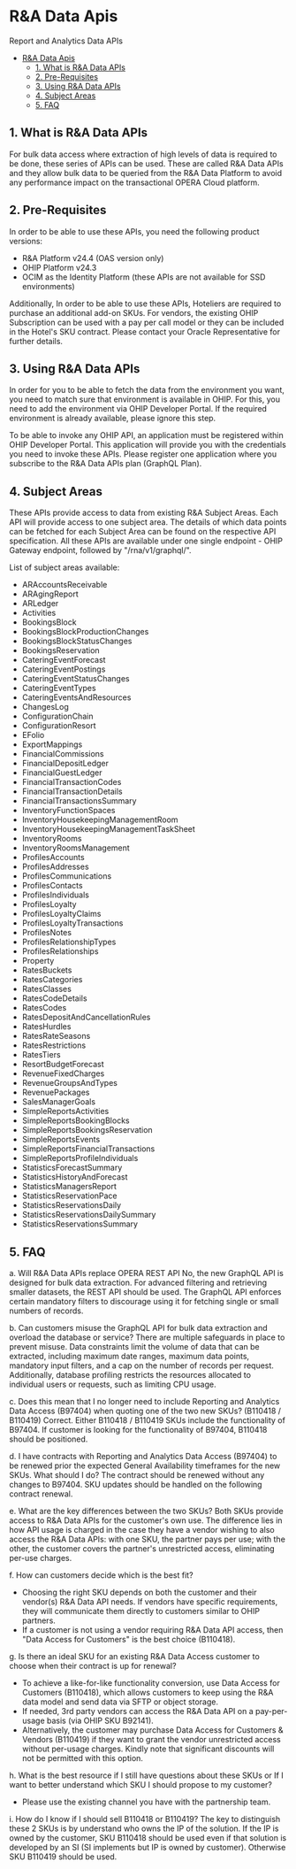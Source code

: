 # R&A Data Apis

Report and Analytics Data APIs

- [R\&A Data Apis](#ra-data-apis)
  - [1. What is R\&A Data APIs](#1-what-is-ra-data-apis)
  - [2. Pre-Requisites](#2-pre-requisites)
  - [3. Using R\&A Data APIs](#3-using-ra-data-apis)
  - [4. Subject Areas](#4-subject-areas)
  - [5. FAQ](#5-faq)

## 1. What is R&A Data APIs

For bulk data access where extraction of high levels of data is required to be done, these series of APIs can be used. These are called R&A Data APIs and they allow bulk data to be queried from the R&A Data Platform to avoid any performance impact on the transactional OPERA Cloud platform.

## 2. Pre-Requisites

In order to be able to use these APIs, you need the following product versions:

* R&A Platform v24.4 (OAS version only)
* OHIP Platform v24.3
* OCIM as the Identity Platform (these APIs are not available for SSD environments)

Additionally, In order to be able to use these APIs, Hoteliers are required to purchase an additional add-on SKUs. For vendors, the existing OHIP Subscription can be used with a pay per call model or they can be included in the Hotel's SKU contract. Please contact your Oracle Representative for further details.

## 3. Using R&A Data APIs

In order for you to be able to fetch the data from the environment you want, you need to match sure that environment is available in OHIP. For this, you need to add the environment via OHIP Developer Portal. If the required environment is already available, please ignore this step.

To be able to invoke any OHIP API, an application must be registered within OHIP Developer Portal. This application will provide you with the credentials you need to invoke these APIs. Please register one application where you subscribe to the R&A Data APIs plan (GraphQL Plan).

## 4. Subject Areas

These APIs provide access to data from existing R&A Subject Areas. Each API will provide access to one subject area. The details of which data points can be fetched for each Subject Area can be found on the respective API specification.  All these APIs are available under one single endpoint - OHIP Gateway endpoint, followed by "/rna/v1/graphql/".

List of subject areas available:

* ARAccountsReceivable
* ARAgingReport
* ARLedger
* Activities
* BookingsBlock
* BookingsBlockProductionChanges
* BookingsBlockStatusChanges
* BookingsReservation
* CateringEventForecast
* CateringEventPostings
* CateringEventStatusChanges
* CateringEventTypes
* CateringEventsAndResources
* ChangesLog
* ConfigurationChain
* ConfigurationResort
* EFolio
* ExportMappings
* FinancialCommissions
* FinancialDepositLedger
* FinancialGuestLedger
* FinancialTransactionCodes
* FinancialTransactionDetails
* FinancialTransactionsSummary
* InventoryFunctionSpaces
* InventoryHousekeepingManagementRoom
* InventoryHousekeepingManagementTaskSheet
* InventoryRooms
* InventoryRoomsManagement
* ProfilesAccounts
* ProfilesAddresses
* ProfilesCommunications
* ProfilesContacts
* ProfilesIndividuals
* ProfilesLoyalty
* ProfilesLoyaltyClaims
* ProfilesLoyaltyTransactions
* ProfilesNotes
* ProfilesRelationshipTypes
* ProfilesRelationships
* Property
* RatesBuckets
* RatesCategories
* RatesClasses
* RatesCodeDetails
* RatesCodes
* RatesDepositAndCancellationRules
* RatesHurdles
* RatesRateSeasons
* RatesRestrictions
* RatesTiers
* ResortBudgetForecast
* RevenueFixedCharges
* RevenueGroupsAndTypes
* RevenuePackages
* SalesManagerGoals
* SimpleReportsActivities
* SimpleReportsBookingBlocks
* SimpleReportsBookingsReservation
* SimpleReportsEvents
* SimpleReportsFinancialTransactions
* SimpleReportsProfileIndividuals
* StatisticsForecastSummary
* StatisticsHistoryAndForecast
* StatisticsManagersReport
* StatisticsReservationPace
* StatisticsReservationsDaily
* StatisticsReservationsDailySummary
* StatisticsReservationsSummary

## 5. FAQ

a. Will R&A Data APIs replace OPERA REST API
No, the new GraphQL API is designed for bulk data extraction. For advanced filtering and retrieving smaller datasets, the REST API should be used. The GraphQL API enforces certain mandatory filters to discourage using it for fetching single or small numbers of records.

b. Can customers misuse the GraphQL API for bulk data extraction and overload the database or service?
There are multiple safeguards in place to prevent misuse. Data constraints limit the volume of data that can be extracted, including maximum date ranges, maximum data points, mandatory input filters, and a cap on the number of records per request. Additionally, database profiling restricts the resources allocated to individual users or requests, such as limiting CPU usage.

c. Does this mean that I no longer need to include Reporting and Analytics Data Access (B97404) when quoting one of the two new SKUs? (B110418 / B110419)
Correct. Either B110418 / B110419 SKUs include the functionality of B97404. If customer is looking for the functionality of B97404, B110418 should be positioned.

d. I have contracts with Reporting and Analytics Data Access (B97404) to be renewed prior the expected General Availability timeframes for the new SKUs. What should I do?
The contract should be renewed without any changes to B97404. SKU updates should be handled on the following contract renewal.

e. What are the key differences between the two SKUs?
Both SKUs provide access to R&A Data APIs for the customer's own use. The difference lies in how API usage is charged in the case they have a vendor wishing to also access the R&A Data APIs: with one SKU, the partner pays per use; with the other, the customer covers the partner's unrestricted access, eliminating per-use charges.

f. How can customers decide which is the best fit?

* Choosing the right SKU depends on both the customer and their vendor(s) R&A Data API needs. If vendors have specific requirements, they will communicate them directly to customers similar to OHIP partners.
* If a customer is not using a vendor requiring R&A Data API access, then "Data Access for Customers" is the best choice (B110418).

g. Is there an ideal SKU for an existing R&A Data Access customer to choose when their contract is up for renewal?

* To achieve a like-for-like functionality conversion, use Data Access for Customers (B110418), which allows customers to keep using the R&A data model and send data via SFTP or object storage.
* If needed, 3rd party vendors can access the R&A Data API on a pay-per-usage basis (via OHIP SKU B92141).
* Alternatively, the customer may purchase Data Access for Customers & Vendors (B110419) if they want to grant the vendor unrestricted access without per-usage charges. Kindly note that significant discounts will not be permitted with this option.

h. What is the best resource if I still have questions about these SKUs or If I want to better understand which SKU I should propose to my customer?

* Please use the existing channel you have with the partnership team.

i. How do I know if I should sell B110418 or B110419?
The key to distinguish these 2 SKUs is by understand who owns the IP of the solution. If the IP is owned by the customer, SKU B110418 should be used even if that solution is developed by an SI (SI implements but IP is owned by customer). Otherwise SKU B110419 should be used.
